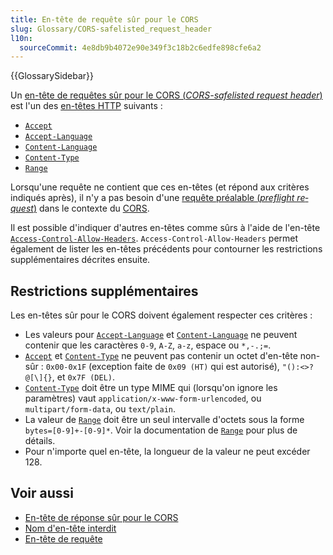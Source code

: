 ```yaml
---
title: En-tête de requête sûr pour le CORS
slug: Glossary/CORS-safelisted_request_header
l10n:
  sourceCommit: 4e8db9b4072e90e349f3c18b2c6edfe898cfe6a2
---
```


{{GlossarySidebar}}

Un [en-tête de requêtes sûr pour le CORS (<i lang="en">CORS-safelisted request header</i>)](https://fetch.spec.whatwg.org/#cors-safelisted-request-header) est l'un des [en-têtes HTTP](/fr/docs/Web/HTTP/Reference/Headers) suivants&nbsp;:

- [`Accept`](/fr/docs/Web/HTTP/Reference/Headers/Accept)
- [`Accept-Language`](/fr/docs/Web/HTTP/Reference/Headers/Accept-Language)
- [`Content-Language`](/fr/docs/Web/HTTP/Reference/Headers/Content-Language)
- [`Content-Type`](/fr/docs/Web/HTTP/Reference/Headers/Content-Type)
- [`Range`](/fr/docs/Web/HTTP/Headers/Range)

Lorsqu'une requête ne contient que ces en-têtes (et répond aux critères indiqués après), il n'y a pas besoin d'une [requête préalable (<i lang="en">preflight request</i>)](/fr/docs/Glossary/Preflight_request) dans le contexte du [CORS](/fr/docs/Glossary/CORS).

Il est possible d'indiquer d'autres en-têtes comme sûrs à l'aide de l'en-tête [`Access-Control-Allow-Headers`](/fr/docs/Web/HTTP/Headers/Access-Control-Allow-Headers). `Access-Control-Allow-Headers` permet également de lister les en-têtes précédents pour contourner les restrictions supplémentaires décrites ensuite.

## Restrictions supplémentaires

Les en-têtes sûr pour le CORS doivent également respecter ces critères&nbsp;:

- Les valeurs pour [`Accept-Language`](/fr/docs/Web/HTTP/Reference/Headers/Accept-Language) et [`Content-Language`](/fr/docs/Web/HTTP/Reference/Headers/Content-Language) ne peuvent contenir que les caractères `0-9`, `A-Z`, `a-z`, espace ou `*,-.;=`.
- [`Accept`](/fr/docs/Web/HTTP/Reference/Headers/Accept) et [`Content-Type`](/fr/docs/Web/HTTP/Reference/Headers/Content-Type) ne peuvent pas contenir un octet d'en-tête non-sûr&nbsp;: `0x00-0x1F` (exception faite de `0x09 (HT)` qui est autorisé), `"():<>?@[\]{}`, et `0x7F (DEL)`.
- [`Content-Type`](/fr/docs/Web/HTTP/Reference/Headers/Content-Type) doit être un type MIME qui (lorsqu'on ignore les paramètres) vaut `application/x-www-form-urlencoded`, ou `multipart/form-data`, ou `text/plain`.
- La valeur de [`Range`](/fr/docs/Web/HTTP/Headers/Range) doit être un seul intervalle d'octets sous la forme `bytes=[0-9]+-[0-9]*`. Voir la documentation de [`Range`](/fr/docs/Web/HTTP/Headers/Range) pour plus de détails.
- Pour n'importe quel en-tête, la longueur de la valeur ne peut excéder 128.

## Voir aussi

- [En-tête de réponse sûr pour le CORS](/fr/docs/Glossary/CORS-safelisted_response_header)
- [Nom d'en-tête interdit](/fr/docs/Glossary/Forbidden_request_header)
- [En-tête de requête](/fr/docs/Glossary/Request_header)
